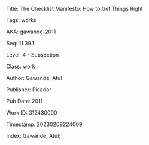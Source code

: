 Title:  The Checklist Manifesto: How to Get Things Right

Tags:   works

AKA:    gawande-2011

Seq:    11.39.1

Level:  4 - Subsection

Class:  work

Author: Gawande, Atul

Publisher: Picador

Pub Date: 2011

Work ID: 312430000

Timestamp: 20230209224009

Index:  Gawande, Atul; 

